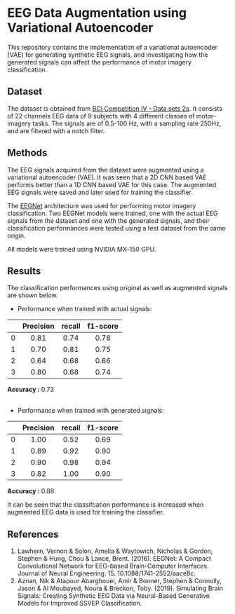 # EEG Data Augmentation using Variational Autoencoder 

This repository contains the implementation of a variational autoencoder (VAE) for generating synthetic EEG signals, and investigating how the generated signals can affect the performance of motor imagery classification.
</br>

## Dataset
The dataset is obtained from [BCI Competition IV - Data sets 2a](http://www.bbci.de/competition/iv/#datasets). It consists of 22 channels EEG data of 9 subjects with 4 different classes of motor-imagery tasks. The signals are of 0.5-100 Hz, with a sampling rate 250Hz, and are filtered with a notch filter.
</br>

## Methods
The EEG signals acquired from the dataset were augmented using a variational autoencoder (VAE). It was seen that a 2D CNN based VAE performs better than a 1D CNN based VAE for this case. The augmented EEG signals were saved and later used for training the classifier.

The [EEGNet](https://www.researchgate.net/publication/310953136_EEGNet_A_Compact_Convolutional_Network_for_EEG-based_Brain-Computer_Interfaces) architecture was used for performing motor imagery classification. Two EEGNet models were trained, one with the actual EEG signals from the dataset and one with the generated signals, and their classification performances were tested using a test dataset from the same origin.

All models were trained using NVIDIA MX-150 GPU. 
</br>

## Results
The classification performances using original as well as augmented signals are shown below.

- Performance when trained with actual signals:

|              | **Precision** | **recall** | **f1-score** |
|:------------:|:-------------:|:----------:|:------------:|
| 0            | 0.81          | 0.74       | 0.78         |
| 1            | 0.70          | 0.81       | 0.75         |
| 2            | 0.64          | 0.68       | 0.66         |
| 3            | 0.80          | 0.68       | 0.74         |

**Accuracy :** 0.73
</br>
</br>
- Performance when trained with generated signals:

|              | **Precision** | **recall** | **f1-score** |
|:------------:|:-------------:|:----------:|:------------:|
| 0            | 1.00          | 0.52       | 0.69         |
| 1            | 0.89          | 0.92       | 0.90         |
| 2            | 0.90          | 0.98       | 0.94         |
| 3            | 0.82          | 1.00       | 0.90         |

**Accuracy :** 0.88

It can be seen that the classifcation performance is increased when augmented EEG data is used for training the classifier.
</br>

## References

1. Lawhern, Vernon & Solon, Amelia & Waytowich, Nicholas & Gordon, Stephen & Hung, Chou & Lance, Brent. (2016). EEGNet: A Compact Convolutional Network for EEG-based Brain-Computer Interfaces. Journal of Neural Engineering. 15. 10.1088/1741-2552/aace8c. 
2. Aznan, Nik & Atapour Abarghouei, Amir & Bonner, Stephen & Connolly, Jason & Al Moubayed, Noura & Breckon, Toby. (2019). Simulating Brain Signals: Creating Synthetic EEG Data via Neural-Based Generative Models for Improved SSVEP Classification. 
